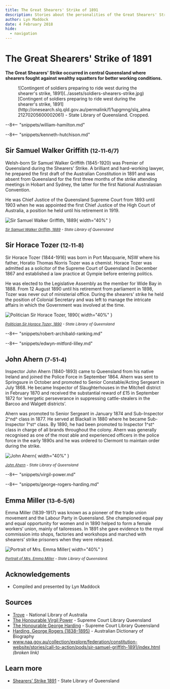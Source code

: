 ```yaml
---
title: The Great Shearers' Strike of 1891
description: Stories about the personalities of the Great Shearers' Strike of 1891 buried at Toowong Cemetery
author: Lyn Maddock
date: 4 February 2018
hide:
  - navigation
---
```


# The Great Shearers' Strike of 1891

**The Great Shearers' Strike occurred in central Queensland where shearers fought against wealthy squatters for better working conditions.**

<figure markdown>
  ![Contingent of soldiers preparing to ride west during the shearer's strike, 1891](../assets/soldiers-shearers-strike.jpg)
  <figcaption markdown>[Contingent of soldiers preparing to ride west during the shearer's strike, 1891](http://onesearch.slq.qld.gov.au/permalink/f/1upgmng/slq_alma21270205600002061) -  State Library of Queensland. Cropped.</figcaption>
</figure>

--8<-- "snippets/william-hamilton.md"

--8<-- "snippets/kenneth-hutchison.md"

## Sir Samuel Walker Griffith <small>(12‑11‑6/7)</small>

Welsh-born Sir Samuel Walker Griffith (1845-1920) was Premier of Queensland during the Shearers' Strike. A brilliant and hard-working lawyer, he prepared the first draft of the Australian Constitution in 1891 and was absent from Queensland for the first three months of the strike attending meetings in Hobart and Sydney, the latter for the first National Australasian Convention. 

He was Chief Justice of the Queensland Supreme Court from 1893 until 1903 when he was appointed the first Chief Justice of the High Court of Australia, a position he held until his retirement in 1919.

![Sir Samuel Walker Griffith, 1889](../assets/samuel-walker-griffith-1889.jpg){ width="40%" }

*<small>[Sir Samuel Walker Griffith, 1889](http://onesearch.slq.qld.gov.au/permalink/f/1upgmng/slq_alma21220189370002061) -  State Library of Queensland</small>*

## Sir Horace Tozer <small>(12‑11‑8)</small>

Sir Horace Tozer (1844-1916) was born in Port Macquarie, NSW where his father, Horatio Thomas Norris Tozer was a chemist. Horace Tozer was admitted as a solicitor of the Supreme Court of Queensland in December 1867 and established a law practice at Gympie before entering politics. 

He was elected to the Legislative Assembly as the member for Wide Bay in 1888. From 12 August 1890 until his retirement from parliament in 1898, Tozer was never out of ministerial office. During the shearers' strike he held the position of Colonial Secretary and was left to manage the intricate affairs in which the Government was involved at the time.

![Politician Sir Horace Tozer, 1890](../assets/horace-tozer-1890.jpg){ width="40%" }

*<small>[Politician Sir Horace Tozer, 1890](http://onesearch.slq.qld.gov.au/permalink/f/1upgmng/slq_alma21218122630002061) -  State Library of Queensland</small>*

--8<-- "snippets/robert-archibald-ranking.md"

--8<-- "snippets/edwyn-mitford-lilley.md"

## John Ahern <small>(7‑51‑4)</small>

Inspector John Ahern (1840-1893) came to Queensland from his native Ireland and joined the Police Force in September 1864. Ahern was sent to Springsure in October and promoted to Senior Constable/Acting Sergeant in July 1868. He became Inspector of Slaughterhouses in the Mitchell district in February 1870 and received the substantial reward of £15 in September 1872 for ‘energetic perseverance in suppressing cattle-stealers in the Barcoo and Walgett districts’. 

Ahern was promoted to Senior Sergeant in January 1874 and Sub-Inspector 2^nd^ class in 1877. He served at Blackall in 1880 where he became Sub-Inspector 1^st^ class. By 1890, he had been promoted to Inspector 1^st^ class in charge of all brands throughout the colony. Ahern was generally recognised as one of the most able and experienced officers in the police force in the early 1890s and he was ordered to Clermont to maintain order during the strike. 

![John Ahern](../assets/john-ahern.jpg){ width="40%" }

*<small>[John Ahern](http://onesearch.slq.qld.gov.au/permalink/f/1upgmng/slq_alma21218566240002061) -  State Library of Queensland</small>*

--8<-- "snippets/virgil-power.md"

--8<-- "snippets/george-rogers-harding.md"


## Emma Miller <small>(13‑6‑5/6)</small>

Emma Miller (1839-1917) was known as a pioneer of the trade union movement and the Labour Party in Queensland. She championed equal pay and equal opportunity for women and in 1890 helped to form a female workers’ union, mainly of tailoresses. In 1891 she gave evidence to the royal commission into shops, factories and workshops and marched with shearers’ strike prisoners when they were released.

![Portrait of Mrs. Emma Miller](../assets/emma-miller.jpg){ width="40%" }  

*<small>[Portrait of Mrs. Emma Miller](http://onesearch.slq.qld.gov.au/permalink/f/1c7c5vg/slq_alma21220238260002061) - State Library of Queensland. </small>* 

## Acknowledgements

- Compiled and presented by Lyn Maddock

## Sources

- [Trove](https://trove.nla.gov.au) - National Library of Australia 
- [The Honourable Virgil Power](https://www.sclqld.org.au/judicial-papers/judicial-profiles/profiles/vpower) - Supreme Court Library Queensland 
- [The Honourable George Harding](https://www.sclqld.org.au/judicial-papers/judicial-profiles/profiles/grharding) - Supreme Court Library Queensland
- [Harding, George Rogers (1838–1895)](https://adb.anu.edu.au/biography/harding-george-rogers-3712) - Australian Dictionary of Biography
- www.naa.gov.au/collection/explore/federation/constitution-website/stories/call-to-action/pods/sir-samuel-griffith-1891/index.html *(broken link)*

## Learn more 

- [Shearers’ Strike 1891](https://www.slq.qld.gov.au/blog/shearers-strike-1891) - State Library of Queensland


<!--
<div class="noprint" markdown="1">
## Brochure

**[Download this walk](../assets/guides/???.pdf)** - designed to be printed and folded in half to make an A5 brochure.

</div>
-->
